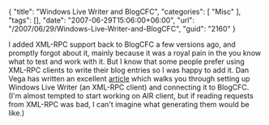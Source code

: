 {
	"title": "Windows Live Writer and BlogCFC",
	"categories": [
		"Misc"
	],
	"tags": [],
	"date": "2007-06-29T15:06:00+06:00",
	"url": "/2007/06/29/Windows-Live-Writer-and-BlogCFC",
	"guid": "2160"
}

I added XML-RPC support back to BlogCFC a few versions ago, and promptly forgot about it, mainly because it was a royal pain in the you know what to test and work with it. But I know that some people prefer using XML-RPC clients to write their blog entries so I was happy to add it. Dan Vega has written an excellent <a href="http://www.danvega.org/blog/index.cfm/2007/6/29/Windows-Live-Writer-amp-BlogCFC-Part-II">article</a> which walks you through setting up Windows Live Writer (an XML-RPC client) and connecting it to BlogCFC. (I'm almost tempted to start working on AIR client, but if reading requests from XML-RPC was bad, I can't imagine what generating them would be like.)